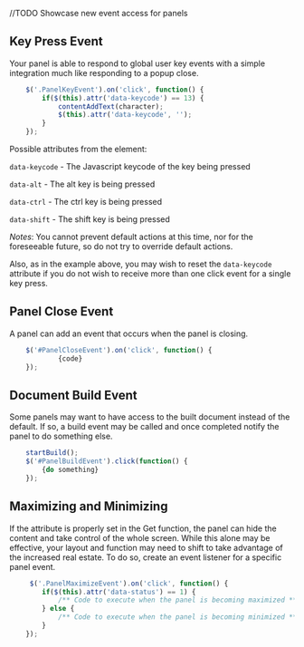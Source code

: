 //TODO Showcase new event access for panels
## Key Press Event
Your panel is able to respond to global user key events with a simple integration much like responding to a popup close.

```Javascript
    $('.PanelKeyEvent').on('click', function() {
        if($(this).attr('data-keycode') == 13) {
	        contentAddText(character);
	        $(this).attr('data-keycode', '');	
	    }
    });
```

Possible attributes from the element:

`data-keycode` - The Javascript keycode of the key being pressed

`data-alt` - The alt key is being pressed

`data-ctrl` - The ctrl key is being pressed

`data-shift` - The shift key is being pressed

*Notes*:
You cannot prevent default actions at this time, nor for the foreseeable future, so do not try to override default actions.

Also, as in the example above, you may wish to reset the `data-keycode` attribute if you do not wish to receive more than one click event for a single key press.

## Panel Close Event
A panel can add an event that occurs when the panel is closing.

```Javascript
    $('#PanelCloseEvent').on('click', function() {
            {code}
    });
```

## Document Build Event
Some panels may want to have access to the built document instead of the default. If so, a build event may be called and once completed notify the panel to do something else.

```Javascript
    startBuild();
    $('#PanelBuildEvent').click(function() {
        {do something}
    });
```

## Maximizing and Minimizing
If the attribute is properly set in the Get function, the panel can hide the content and take control of the whole screen. While this alone may be effective, your layout and function may need to shift to take advantage of the increased real estate. To do so, create an event listener for a specific panel event.

```Javascript
     $('.PanelMaximizeEvent').on('click', function() {
        if($(this).attr('data-status') == 1) {
            /** Code to execute when the panel is becoming maximized **/
        } else {
            /** Code to execute when the panel is becoming minimized **/
        }
    });
```